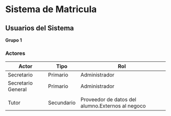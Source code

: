 #  Sistema de Matricula
## Usuarios del Sistema
**Grupo 1**

### Actores

|Actor| Tipo|Rol
|-------|------|------|
|Secretario|Primario|Administrador|
|Secretario General| Primario | Administrador|
||
|Tutor|Secundario|Proveedor de datos del alumno.Externos al negoco|

  
